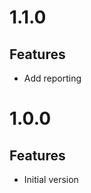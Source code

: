 <a name="1.1.0"></a>
# 1.1.0

## Features
- Add reporting


<a name="1.0.0"></a>
# 1.0.0

## Features

- Initial version
